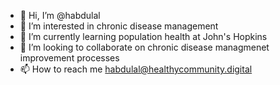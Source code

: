 - 👋 Hi, I’m @habdulal
- 👀 I’m interested in chronic disease management 
- 🌱 I’m currently learning population health at John's Hopkins
- 💞️ I’m looking to collaborate on chronic disease managmenet improvement processes 
- 📫 How to reach me habdulal@healthycommunity.digital

<!---
habdulal/habdulal is a ✨ special ✨ repository because its `README.md` (this file) appears on your GitHub profile.
You can click the Preview link to take a look at your changes.
--->

